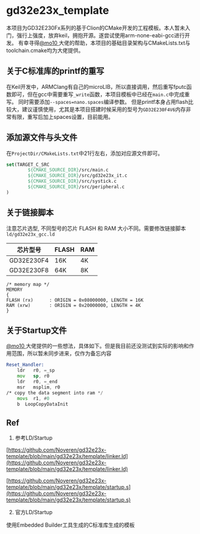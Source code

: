 # gd32e23x_template
本项目为GD32E230Fx系列的基于Clion的CMake开发的工程模板。本人暂未入门，强行上强度，放弃keil，拥抱开源。遂尝试使用arm-none-eabi-gcc进行开发。
有幸寻得[@mo10 ](https://github.com/mo10)大佬的帮助，本项目的基础目录架构与CMakeLists.txt与toolchain.cmake均为大佬提供。

## 关于C标准库的printf的重写
在Keil开发中，ARMClang有自己的microLIB，所以直接调用，然后重写fputc函数即可，但在gcc中需要重写`_write`函数，本项目模板中已经在`main.c`中完成重写。
同时需要添加`--spaces=nano.spaces`编译参数。
但是printf本身占用flash比较大，建议谨慎使用，尤其是本项目搭建时候采用的型号为`GD32E230F4V6`内存非常有限，重写后加上spaces设置，目前能用。

## 添加源文件与头文件
在`ProjectDir/CMakeLists.txt`中21行左右，添加对应源文件即可。

```cmake
set(TARGET_C_SRC
        ${CMAKE_SOURCE_DIR}/src/main.c
        ${CMAKE_SOURCE_DIR}/src/gd32e23x_it.c
        ${CMAKE_SOURCE_DIR}/src/systick.c
        ${CMAKE_SOURCE_DIR}/src/peripheral.c
)
```
## 关于链接脚本
注意芯片选型, 不同型号的芯片 FLASH 和 RAM 大小不同。需要修改链接脚本`ld/gd32e23x_gcc.ld`

| 芯片型号       | FLASH | RAM |
|------------|-------|-----|
| GD32E230F4 | 16K   | 4K  |
| GD32E230F8 | 64K   | 8K  |

```linkerscript
/* memory map */
MEMORY
{
FLASH (rx)      : ORIGIN = 0x08000000, LENGTH = 16K
RAM (xrw)       : ORIGIN = 0x20000000, LENGTH = 4K
}
```

## 关于Startup文件

[@mo10 ](https://github.com/mo10)大佬提供的一些想法，具体如下。但是我目前还没测试到实际的影响和作用范围，所以暂未同步进来，仅作为备忘内容
```asm
Reset_Handler:
    ldr   r0, =_sp
    mov   sp, r0
    ldr   r0, =_end
    msr   msplim, r0
/* copy the data segment into ram */
    movs  r1, #0
    b  LoopCopyDataInit
```


## Ref

1. 参考LD/Startup

[https://github.com/Noveren/gd32e23x-template/blob/main/gd32e23x/template/linker.ld](https://github.com/Noveren/gd32e23x-template/blob/main/gd32e23x/template/linker.ld)

[https://github.com/Noveren/gd32e23x-template/blob/main/gd32e23x/template/startup.s](https://github.com/Noveren/gd32e23x-template/blob/main/gd32e23x/template/startup.s)

2. 官方LD/Startup

使用Embedded Builder工具生成的C标准库生成的模板
